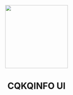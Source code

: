 

<p align="center">
  <a href="http://www.cqkqinfo.com/">
    <img width="200" src="https://user-images.githubusercontent.com/12181423/149616127-ab60fb4f-628e-42ec-bff4-b663041d2730.png">
  </a>
</p>

<h1 align="center">CQKQINFO UI</h1>



